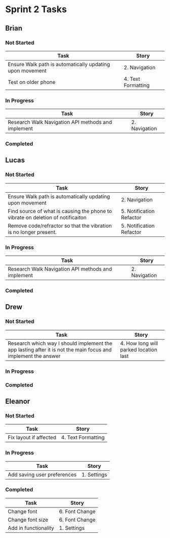 # Sprint 2 Tasks

## Brian
### Not Started
| Task | Story |
| ---- | --- |
| Ensure Walk path is automatically updating upon movement | 2. Navigation |
| Test on older phone | 4. Text Formatting |
### In Progress
| Task | Story |
| ---- | --- |
| Research Walk Navigation API methods and implement | 2. Navigation |
### Completed

## Lucas
### Not Started
| Task | Story |
| ---- | --- |
| Ensure Walk path is automatically updating upon movement | 2. Navigation |
| Find source of what is causing the phone to vibrate on deletion of notificaiton | 5. Notification Refactor |
| Remove code/refractor so that the vibration is no longer present. | 5. Notification Refactor |
### In Progress
| Task | Story |
| ---- | --- |
| Research Walk Navigation API methods and implement | 2. Navigation |
### Completed

## Drew
### Not Started
| Task | Story |
| ---- | --- |
| Research which way I should implement the app lasting after it is not the main focus and implement the answer | 4. How long will parked location last |
### In Progress
### Completed

## Eleanor
### Not Started
| Task | Story |
| ---- | --- |
| Fix layout if affected | 4. Text Formatting |

### In Progress
| Task | Story |
| ---- | --- |
| Add saving user preferences | 1. Settings |

### Completed
| Task | Story |
| ---- | --- |
| Change font | 6. Font Change |
| Change font size| 6. Font Change |
| Add in functionality | 1. Settings |
